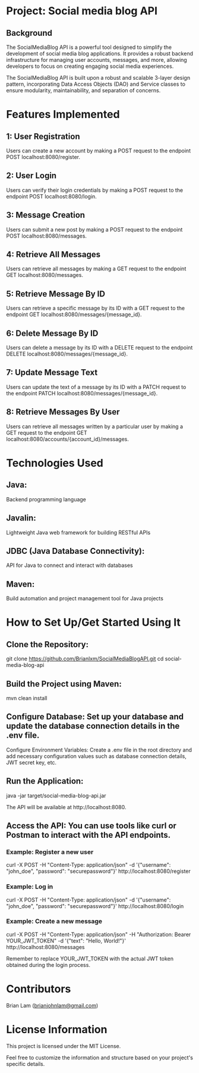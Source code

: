 # Project: Social media blog API 

  

## Background  

The SocialMediaBlog API is a powerful tool designed to simplify the development of social media blog applications. It provides a robust backend infrastructure for managing user accounts, messages, and more, allowing developers to focus on creating engaging social media experiences. 

The SocialMediaBlog API is built upon a robust and scalable 3-layer design pattern, incorporating Data Access Objects (DAO) and Service classes to ensure modularity, maintainability, and separation of concerns. 

   

# Features Implemented 

  

## 1: User Registration 

  

Users can create a new account by making a POST request to the endpoint POST localhost:8080/register. 

  

## 2: User Login 

  

Users can verify their login credentials by making a POST request to the endpoint POST localhost:8080/login. 

  

## 3: Message Creation 

  

Users can submit a new post by making a POST request to the endpoint POST localhost:8080/messages. 

  

## 4: Retrieve All Messages 

  

Users can retrieve all messages by making a GET request to the endpoint GET localhost:8080/messages. 

  

## 5: Retrieve Message By ID 

  

Users can retrieve a specific message by its ID with a GET request to the endpoint GET localhost:8080/messages/{message_id}. 

  

## 6: Delete Message By ID 

  

Users can delete a message by its ID with a DELETE request to the endpoint DELETE localhost:8080/messages/{message_id}. 

  

## 7: Update Message Text 

  

Users can update the text of a message by its ID with a PATCH request to the endpoint PATCH localhost:8080/messages/{message_id}. 

  

## 8: Retrieve Messages By User 

  

Users can retrieve all messages written by a particular user by making a GET request to the endpoint GET localhost:8080/accounts/{account_id}/messages. 

  

# Technologies Used 

 

## Java: 
Backend programming language 

## Javalin: 
Lightweight Java web framework for building RESTful APIs 

## JDBC (Java Database Connectivity): 
API for Java to connect and interact with databases 

## Maven: 
Build automation and project management tool for Java projects 

 

# How to Set Up/Get Started Using It 

 

## Clone the Repository: 

git clone https://github.com/Brianlxm/SocialMediaBlogAPI.git 
cd social-media-blog-api 
 

## Build the Project using Maven: 

mvn clean install 
 

## Configure Database: Set up your database and update the database connection details in the .env file. 

Configure Environment Variables: Create a .env file in the root directory and add necessary configuration values such as database connection details, JWT secret key, etc. 

## Run the Application: 

java -jar target/social-media-blog-api.jar 
 

The API will be available at http://localhost:8080. 

## Access the API: You can use tools like curl or Postman to interact with the API endpoints. 

### Example: Register a new user 

curl -X POST -H "Content-Type: application/json" -d '{"username": "john_doe", "password": "securepassword"}' http://localhost:8080/register 
 

### Example: Log in 

curl -X POST -H "Content-Type: application/json" -d '{"username": "john_doe", "password": "securepassword"}' http://localhost:8080/login 
 

### Example: Create a new message 

curl -X POST -H "Content-Type: application/json" -H "Authorization: Bearer YOUR_JWT_TOKEN" -d '{"text": "Hello, World!"}' http://localhost:8080/messages 
 

Remember to replace YOUR_JWT_TOKEN with the actual JWT token obtained during the login process. 

 

 

# Contributors 

 

Brian Lam (brianjohnlam@gmail.com) 

 

# License Information 

 

This project is licensed under the MIT License. 

Feel free to customize the information and structure based on your project's specific details. 

 
